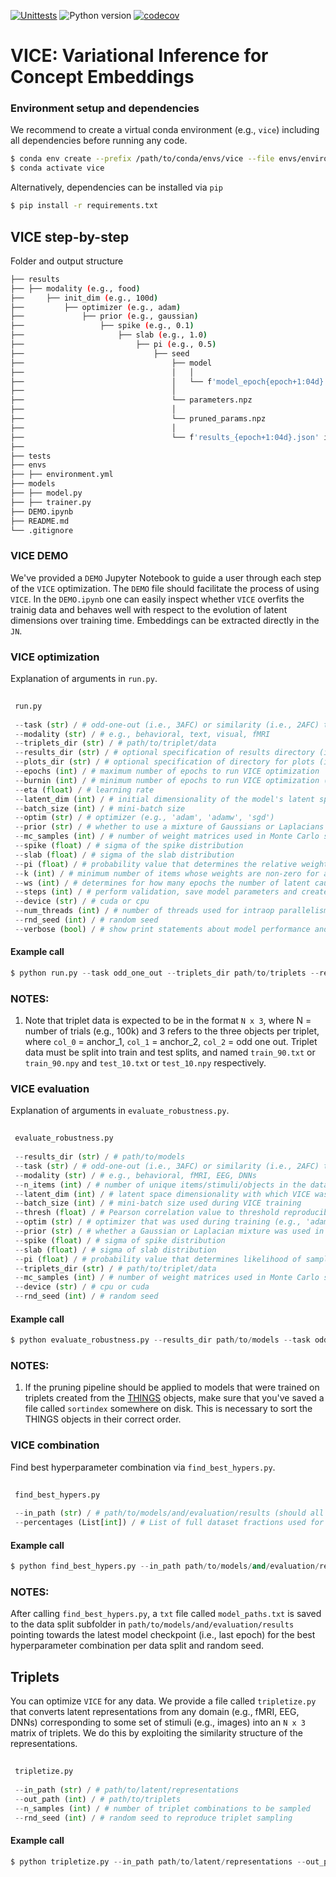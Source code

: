 [![Unittests](https://github.com/LukasMut/VICE/actions/workflows/tests.yml/badge.svg)](https://github.com/LukasMut/VICE/actions/workflows/tests.yml)
![Python version](https://img.shields.io/badge/python-3.7%20%7C%203.8%20%7C%203.9-blue.svg)
[![codecov](https://codecov.io/gh/LukasMut/VICE/branch/main/graph/badge.svg?token=gntaL1yrXI)](https://codecov.io/gh/LukasMut/VICE)

# VICE: Variational Inference for Concept Embeddings

### Environment setup and dependencies

We recommend to create a virtual conda environment (e.g., `vice`) including all dependencies before running any code.

```bash
$ conda env create --prefix /path/to/conda/envs/vice --file envs/environment.yml
$ conda activate vice
```

Alternatively, dependencies can be installed via `pip`

```bash
$ pip install -r requirements.txt
```

## VICE step-by-step

Folder and output structure

```bash
├── results
├── ├── modality (e.g., food)
├──     ├── init_dim (e.g., 100d)
├──         ├── optimizer (e.g., adam)
├──             ├── prior (e.g., gaussian)
├──                 ├── spike (e.g., 0.1)
├──                     ├── slab (e.g., 1.0)
├──                         ├── pi (e.g., 0.5)
├──                             ├── seed
├──                                 ├── model
├──                                 │   │
├──                                 │   └── f'model_epoch{epoch+1:04d}.tar' if (epoch + 1) % steps == 0
├──                                 │
├──                                 └── parameters.npz
├──                                 │
├──                                 └── pruned_params.npz
├──                                 │
├──                                 └── f'results_{epoch+1:04d}.json' if (epoch + 1) % steps == 0
├── 
├── tests
├── envs
├── ├── environment.yml
├── models
├── ├── model.py
├── ├── trainer.py
├── DEMO.ipynb
├── README.md
└── .gitignore
```

### VICE DEMO

We've provided a `DEMO` Jupyter Notebook to guide a user through each step of the `VICE` optimization. The `DEMO` file should facilitate the process of using `VICE`. In the `DEMO.ipynb` one can easily inspect whether `VICE` overfits the trainig data and behaves well with respect to the evolution of latent dimensions over training time. Embeddings can be extracted directly in the `JN`.

### VICE optimization

Explanation of arguments in `run.py`.

```python
 
 run.py
  
 --task (str) / # odd-one-out (i.e., 3AFC) or similarity (i.e., 2AFC) task
 --modality (str) / # e.g., behavioral, text, visual, fMRI
 --triplets_dir (str) / # path/to/triplet/data
 --results_dir (str) / # optional specification of results directory (if not provided will resort to ./results/modality/latent_dim/optim/prior/seed/spike/slab/pi)
 --plots_dir (str) / # optional specification of directory for plots (if not provided will resort to ./plots/modality/latent_dim/optim/prior/seed/spike/slab/pi)
 --epochs (int) / # maximum number of epochs to run VICE optimization
 --burnin (int) / # minimum number of epochs to run VICE optimization (burnin period)
 --eta (float) / # learning rate
 --latent_dim (int) / # initial dimensionality of the model's latent space
 --batch_size (int) / # mini-batch size
 --optim (str) / # optimizer (e.g., 'adam', 'adamw', 'sgd')
 --prior (str) / # whether to use a mixture of Gaussians or Laplacians in the spike-and-slab prior (i.e., 'gaussian' or 'laplace')
 --mc_samples (int) / # number of weight matrices used in Monte Carlo sampling (for computationaly efficiency, M is set to 1 during training)
 --spike (float) / # sigma of the spike distribution
 --slab (float) / # sigma of the slab distribution
 --pi (float) / # probability value that determines the relative weighting of the distributions; the closer this value is to 1, the higher the probability that weights are drawn from the spike distribution
 --k (int) / # minimum number of items whose weights are non-zero for a latent dimension (according to importance scores)
 --ws (int) / # determines for how many epochs the number of latent causes (after pruning) is not allowed to vary (ws >> 100)
 --steps (int) / # perform validation, save model parameters and create model and optimizer checkpoints every <steps> epochs
 --device (str) / # cuda or cpu
 --num_threads (int) / # number of threads used for intraop parallelism on CPU; use only if device is CPU
 --rnd_seed (int) / # random seed
 --verbose (bool) / # show print statements about model performance and evolution of latent causes during training (can be piped into log file)
 ```

#### Example call

```python
$ python run.py --task odd_one_out --triplets_dir path/to/triplets --results_dir ./results --plots_dir ./plots --epochs 1000 --burnin 500 --eta 0.001 --latent_dim 100 --batch_size 128 --k 5 --ws 100 --optim adam --prior gaussian --mc_samples 10 --spike 0.1 --slab 1.0 --pi 0.5 --steps 50 --device cuda --rnd_seed 42 --verbose
```

### NOTES:

1. Note that triplet data is expected to be in the format `N x 3`, where N = number of trials (e.g., 100k) and 3 refers to the three objects per triplet, where `col_0` = anchor_1, `col_1` = anchor_2, `col_2` = odd one out. Triplet data must be split into train and test splits, and named `train_90.txt` or `train_90.npy` and `test_10.txt` or `test_10.npy` respectively.


### VICE evaluation

Explanation of arguments in `evaluate_robustness.py`.

```python
 
 evaluate_robustness.py
 
 --results_dir (str) / # path/to/models
 --task (str) / # odd-one-out (i.e., 3AFC) or similarity (i.e., 2AFC) task
 --modality (str) / # e.g., behavioral, fMRI, EEG, DNNs
 --n_items (int) / # number of unique items/stimuli/objects in the dataset
 --latent_dim (int) / # latent space dimensionality with which VICE was initialized at run time
 --batch_size (int) / # mini-batch size used during VICE training
 --thresh (float) / # Pearson correlation value to threshold reproducibility of dimensions (e.g., 0.8)
 --optim (str) / # optimizer that was used during training (e.g., 'adam', 'adamw', 'sgd')
 --prior (str) / # whether a Gaussian or Laplacian mixture was used in the spike-and-slab prior (i.e., 'gaussian' or 'laplace')
 --spike (float) / # sigma of spike distribution
 --slab (float) / # sigma of slab distribution
 --pi (float) / # probability value that determines likelihood of samples from the spike
 --triplets_dir (str) / # path/to/triplet/data
 --mc_samples (int) / # number of weight matrices used in Monte Carlo sampling
 --device (str) / # cpu or cuda
 --rnd_seed (int) / # random seed
 ```

#### Example call

```python
$ python evaluate_robustness.py --results_dir path/to/models --task odd_one_out --modality behavioral --n_items number/of/unique/stimuli (e.g., 1854) --latent_dim 100 --batch_size 128 --thresh 0.8 --optim adam --prior gaussian --spike 0.125 --slab 1.0 --pi 0.5 --triplets_dir path/to/triplets --mc_samples 10 --device cpu --rnd_seed 42
```

### NOTES:

1. If the pruning pipeline should be applied to models that were trained on triplets created from the [THINGS](https://osf.io/jum2f/) objects, make sure that you've saved a file called `sortindex` somewhere on disk. This is necessary to sort the THINGS objects in their correct order. 


### VICE combination

Find best hyperparameter combination via `find_best_hypers.py`.

```python
 
 find_best_hypers.py
 
 --in_path (str) / # path/to/models/and/evaluation/results (should all have the same root directory)
 --percentages (List[int]) / # List of full dataset fractions used for VICE optimization
 ```

#### Example call

```python
$ python find_best_hypers.py --in_path path/to/models/and/evaluation/results --percentages 10 20 50 100
```

### NOTES:

After calling `find_best_hypers.py`, a `txt` file called `model_paths.txt` is saved to the data split subfolder in `path/to/models/and/evaluation/results` pointing towards the latest model checkpoint (i.e., last epoch) for the best hyperparameter combination per data split and random seed.

## Triplets

You can optimize `VICE` for any data. We provide a file called `tripletize.py` that converts latent representations from any domain (e.g., fMRI, EEG, DNNs) corresponding to some set of stimuli (e.g., images) into an `N x 3` matrix of triplets. We do this by exploiting the similarity structure of the representations.

```python
 
 tripletize.py
 
 --in_path (str) / # path/to/latent/representations
 --out_path (int) / # path/to/triplets
 --n_samples (int) / # number of triplet combinations to be sampled
 --rnd_seed (int) / # random seed to reproduce triplet sampling
 ```

#### Example call

```python
$ python tripletize.py --in_path path/to/latent/representations --out_path path/to/triplets --n_samples 100000 --rnd_seed 42
```

